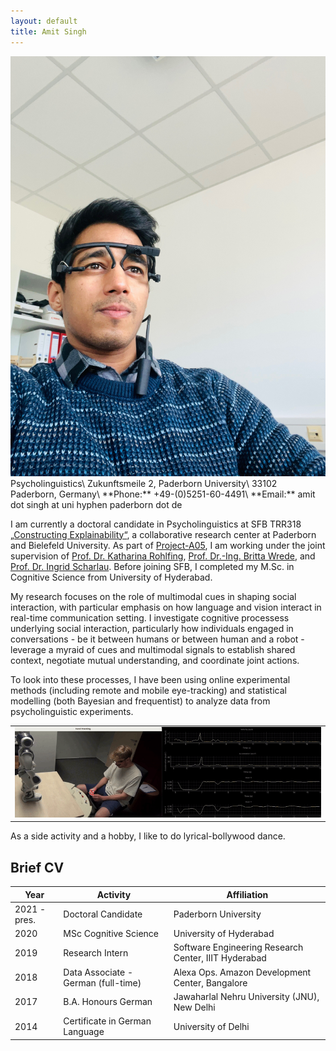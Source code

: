```yaml
---
layout: default
title: Amit Singh
---
```

<img class="profile-picture" src="profile_picture_updated.jpg">
Psycholinguistics\
Zukunftsmeile 2, Paderborn University\
33102 Paderborn, Germany\
**Phone:** +49-(0)5251-60-4491\
**Email:** amit dot singh at uni hyphen paderborn dot de




I am currently a doctoral candidate in Psycholinguistics at SFB TRR318 [„Constructing Explainability“](https://trr318.uni-paderborn.de), a collaborative research center at Paderborn and Bielefeld University. As part of [Project-A05](https://trr318.uni-paderborn.de/projekte/a05), I am working under the joint supervision of [Prof. Dr. Katharina Rohlfing](https://www.uni-paderborn.de/person/50352), [Prof. Dr.-Ing. Britta Wrede](https://ekvv.uni-bielefeld.de/pers_publ/publ/PersonDetail.jsp?personId=10380), and [Prof. Dr. Ingrid Scharlau](https://kw.uni-paderborn.de/fach-psychologie/kognitive-psychologie/). Before joining SFB, I completed my M.Sc. in Cognitive Science from University of Hyderabad. 

My research focuses on the role of multimodal cues in shaping social interaction, with particular emphasis on how language and vision interact in real-time communication setting.  I investigate cognitive processess underlying social interaction, particularly how individuals engaged in conversations - be it between humans or between human and a robot - leverage a myraid of cues and multimodal signals to establish shared context, negotiate mutual understanding, and coordinate joint actions.

To look into these processes, I have been using online experimental methods (including remote and mobile eye-tracking) and statistical modelling (both Bayesian and frequentist) to analyze data from psycholinguistic experiments. 

<table>
  <tr>
    <td><img src="images/scenario.gif"></td>
  </tr>
 </table>

As a side activity and a hobby, I like to do lyrical-bollywood dance.

## Brief CV

Year | Activity | Affiliation
-----|------- | -----------
2021 - pres. | Doctoral Candidate | Paderborn University
2020 | MSc Cognitive Science | University of Hyderabad 
2019 | Research Intern | Software Engineering Research Center, IIIT Hyderabad
2018 | Data Associate - German (full-time)| Alexa Ops. Amazon Development Center, Bangalore
2017 | B.A. Honours German | Jawaharlal Nehru University (JNU), New Delhi
2014 | Certificate in German Language | University of Delhi
